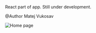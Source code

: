 React part of app. 
Still under development.

@Author Matej Vukosav

![Home page](https://cloud.githubusercontent.com/assets/12198572/25064872/5e3d5852-2204-11e7-9cbe-ec22b3800b12.png)
